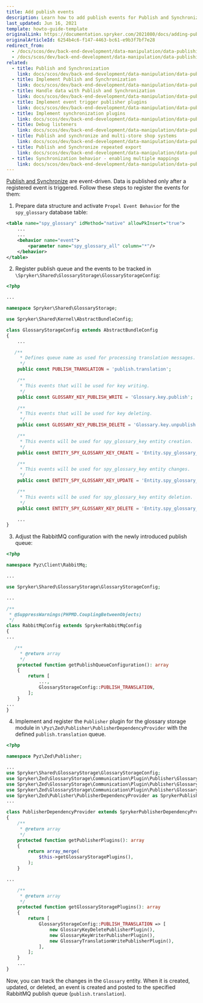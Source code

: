 ```yaml
---
title: Add publish events
description: Learn how to add publish events for Publish and Synchronization.
last_updated: Jun 16, 2021
template: howto-guide-template
originalLink: https://documentation.spryker.com/2021080/docs/adding-publish-events
originalArticleId: 6254b4c6-f147-4463-bc61-e9b3f7bf7e28
redirect_from:
  - /docs/scos/dev/back-end-development/data-manipulation/data-publishing/add-publish-events.html
  - /docs/scos/dev/back-end-development/data-manipulation/data-publishing/adding-publish-events.html
related:
  - title: Publish and Synchronization
    link: docs/scos/dev/back-end-development/data-manipulation/data-publishing/publish-and-synchronization.html
  - title: Implement Publish and Synchronization
    link: docs/scos/dev/back-end-development/data-manipulation/data-publishing/implement-publish-and-synchronization.html
  - title: Handle data with Publish and Synchronization
    link: docs/scos/dev/back-end-development/data-manipulation/data-publishing/handle-data-with-publish-and-synchronization.html
  - title: Implement event trigger publisher plugins
    link: docs/scos/dev/back-end-development/data-manipulation/data-publishing/implement-event-trigger-publisher-plugins.html
  - title: Implement synchronization plugins
    link: docs/scos/dev/back-end-development/data-manipulation/data-publishing/implement-synchronization-plugins.html
  - title: Debug listeners
    link: docs/scos/dev/back-end-development/data-manipulation/data-publishing/debug-listeners.html
  - title: Publish and synchronize and multi-store shop systems
    link: docs/scos/dev/back-end-development/data-manipulation/data-publishing/publish-and-synchronize-and-multi-store-shop-systems.html
  - title: Publish and Synchronize repeated export
    link: docs/scos/dev/back-end-development/data-manipulation/data-publishing/publish-and-synchronize-repeated-export.html
  - title: Synchronization behavior - enabling multiple mappings
    link: docs/scos/dev/back-end-development/data-manipulation/data-publishing/synchronization-behavior-enabling-multiple-mappings.html
---
```


[Publish and Synchronize](/docs/dg/dev/backend-development/data-manipulation/data-publishing/publish-and-synchronization.html) are event-driven. Data is published only after a registered event is triggered. Follow these steps to register the events for them:

1. Prepare data structure and activate `Propel Event Behavior` for the `spy_glossary` database table:

```xml
<table name="spy_glossary" idMethod="native" allowPkInsert="true">
    ...
    ...
    <behavior name="event">
        <parameter name="spy_glossary_all" column="*"/>
    </behavior>
</table>
```

2. Register publish queue and the events to be tracked in `\Spryker\Shared\GlossaryStorage\GlossaryStorageConfig`:

```php
<?php

...

namespace Spryker\Shared\GlossaryStorage;

use Spryker\Shared\Kernel\AbstractBundleConfig;

class GlossaryStorageConfig extends AbstractBundleConfig
{
    ...

   /**
     * Defines queue name as used for processing translation messages.
     */
    public const PUBLISH_TRANSLATION = 'publish.translation';

    /**
     * This events that will be used for key writing.
     */
    public const GLOSSARY_KEY_PUBLISH_WRITE = 'Glossary.key.publish';

    /**
     * This events that will be used for key deleting.
     */
    public const GLOSSARY_KEY_PUBLISH_DELETE = 'Glossary.key.unpublish';

    /**
     * This events will be used for spy_glossary_key entity creation.
     */
    public const ENTITY_SPY_GLOSSARY_KEY_CREATE = 'Entity.spy_glossary_key.create';

    /**
     * This events will be used for spy_glossary_key entity changes.
     */
    public const ENTITY_SPY_GLOSSARY_KEY_UPDATE = 'Entity.spy_glossary_key.update';

    /**
     * This events will be used for spy_glossary_key entity deletion.
     */
    public const ENTITY_SPY_GLOSSARY_KEY_DELETE = 'Entity.spy_glossary_key.delete';

    ...
}
```

3. Adjust the RabbitMQ configuration with the newly introduced publish queue:


```php
<?php

namespace Pyz\Client\RabbitMq;

...

use Spryker\Shared\GlossaryStorage\GlossaryStorageConfig;

...

/**
 * @SuppressWarnings(PHPMD.CouplingBetweenObjects)
 */
class RabbitMqConfig extends SprykerRabbitMqConfig
{
...

   /**
     * @return array
     */
    protected function getPublishQueueConfiguration(): array
    {
        return [
            ...,
            GlossaryStorageConfig::PUBLISH_TRANSLATION,
        ];
    }
...
}    
```

4. Implement and register the `Publisher` plugin for the glossary storage module in `\Pyz\Zed\Publisher\PublisherDependencyProvider` with the defined `publish.translation` queue.

```php
<?php

namespace Pyz\Zed\Publisher;

...
use Spryker\Shared\GlossaryStorage\GlossaryStorageConfig;
use Spryker\Zed\GlossaryStorage\Communication\Plugin\Publisher\GlossaryKey\GlossaryDeletePublisherPlugin as GlossaryKeyDeletePublisherPlugin;
use Spryker\Zed\GlossaryStorage\Communication\Plugin\Publisher\GlossaryKey\GlossaryWritePublisherPlugin as GlossaryKeyWriterPublisherPlugin;
use Spryker\Zed\GlossaryStorage\Communication\Plugin\Publisher\GlossaryTranslation\GlossaryWritePublisherPlugin as GlossaryTranslationWritePublisherPlugin;
use Spryker\Zed\Publisher\PublisherDependencyProvider as SprykerPublisherDependencyProvider;
...

class PublisherDependencyProvider extends SprykerPublisherDependencyProvider
{
    /**
     * @return array
     */
    protected function getPublisherPlugins(): array
    {
        return array_merge(
            $this->getGlossaryStoragePlugins(),
        );
    }

...

    /**
     * @return array
     */
    protected function getGlossaryStoragePlugins(): array
    {
        return [
            GlossaryStorageConfig::PUBLISH_TRANSLATION => [
                new GlossaryKeyDeletePublisherPlugin(),
                new GlossaryKeyWriterPublisherPlugin(),
                new GlossaryTranslationWritePublisherPlugin(),
            ],
        ];
    }
    ...
}
```

Now, you can track the changes in the `Glossary` entity. When it is created, updated, or deleted, an event is created and posted to the specified RabbitMQ publish queue (`publish.translation`).
